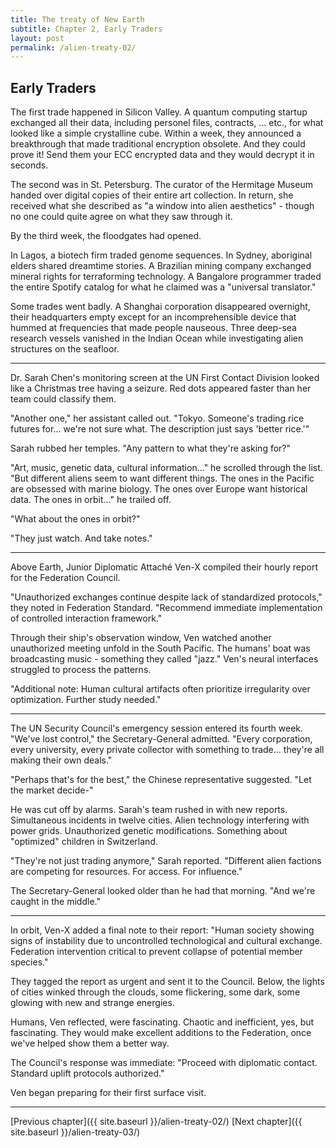 ```yaml
---
title: The treaty of New Earth
subtitle: Chapter 2, Early Traders
layout: post
permalink: /alien-treaty-02/
---
```


## Early Traders

The first trade happened in Silicon Valley. A quantum computing startup exchanged all their data, including personel files, contracts, ... etc., for what looked like a simple crystalline cube. Within a week, they announced a breakthrough that made traditional encryption obsolete. And they could prove it! Send them your ECC encrypted data and they would decrypt it in seconds. 

The second was in St. Petersburg. The curator of the Hermitage Museum handed over digital copies of their entire art collection. In return, she received what she described as "a window into alien aesthetics" - though no one could quite agree on what they saw through it.

By the third week, the floodgates had opened.

In Lagos, a biotech firm traded genome sequences. In Sydney, aboriginal elders shared dreamtime stories. A Brazilian mining company exchanged mineral rights for terraforming technology. A Bangalore programmer traded the entire Spotify catalog for what he claimed was a "universal translator."

Some trades went badly. A Shanghai corporation disappeared overnight, their headquarters empty except for an incomprehensible device that hummed at frequencies that made people nauseous. Three deep-sea research vessels vanished in the Indian Ocean while investigating alien structures on the seafloor. 
<!-- A Russian oligarch traded his empire for  -->

---

Dr. Sarah Chen's monitoring screen at the UN First Contact Division looked like a Christmas tree having a seizure. Red dots appeared faster than her team could classify them.

"Another one," her assistant called out. "Tokyo. Someone's trading rice futures for... we're not sure what. The description just says 'better rice.'"

Sarah rubbed her temples. "Any pattern to what they're asking for?"

"Art, music, genetic data, cultural information..." he scrolled through the list. "But different aliens seem to want different things. The ones in the Pacific are obsessed with marine biology. The ones over Europe want historical data. The ones in orbit..." he trailed off.

"What about the ones in orbit?"

"They just watch. And take notes."

---

Above Earth, Junior Diplomatic Attaché Ven-X compiled their hourly report for the Federation Council.

"Unauthorized exchanges continue despite lack of standardized protocols," they noted in Federation Standard. "Recommend immediate implementation of controlled interaction framework."

Through their ship's observation window, Ven watched another unauthorized meeting unfold in the South Pacific. The humans' boat was broadcasting music - something they called "jazz." Ven's neural interfaces struggled to process the patterns.

"Additional note: Human cultural artifacts often prioritize irregularity over optimization. Further study needed."

---

The UN Security Council's emergency session entered its fourth week. 
"We've lost control," the Secretary-General admitted. "Every corporation, every university, every private collector with something to trade... they're all making their own deals."

"Perhaps that's for the best," the Chinese representative suggested. "Let the market decide-"

He was cut off by alarms. Sarah's team rushed in with new reports. Simultaneous incidents in twelve cities. Alien technology interfering with power grids. Unauthorized genetic modifications. Something about "optimized" children in Switzerland.

"They're not just trading anymore," Sarah reported. "Different alien factions are competing for resources. For access. For influence."

The Secretary-General looked older than he had that morning. "And we're caught in the middle."

---

In orbit, Ven-X added a final note to their report: "Human society showing signs of instability due to uncontrolled technological and cultural exchange. Federation intervention critical to prevent collapse of potential member species."

They tagged the report as urgent and sent it to the Council. Below, the lights of cities winked through the clouds, some flickering, some dark, some glowing with new and strange energies.

Humans, Ven reflected, were fascinating. Chaotic and inefficient, yes, but fascinating. They would make excellent additions to the Federation, once we've helped show them a better way.

The Council's response was immediate: "Proceed with diplomatic contact. Standard uplift protocols authorized."

Ven began preparing for their first surface visit.

***

[Previous chapter]({{ site.baseurl }}/alien-treaty-02/)
[Next chapter]({{ site.baseurl }}/alien-treaty-03/)